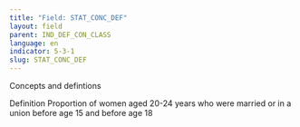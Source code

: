 ```yaml
---
title: "Field: STAT_CONC_DEF"
layout: field
parent: IND_DEF_CON_CLASS
language: en
indicator: 5-3-1
slug: STAT_CONC_DEF
---
```

Concepts and defintions

Definition
Proportion of women aged 20-24 years who were married or in a union before age 15 and before age 18